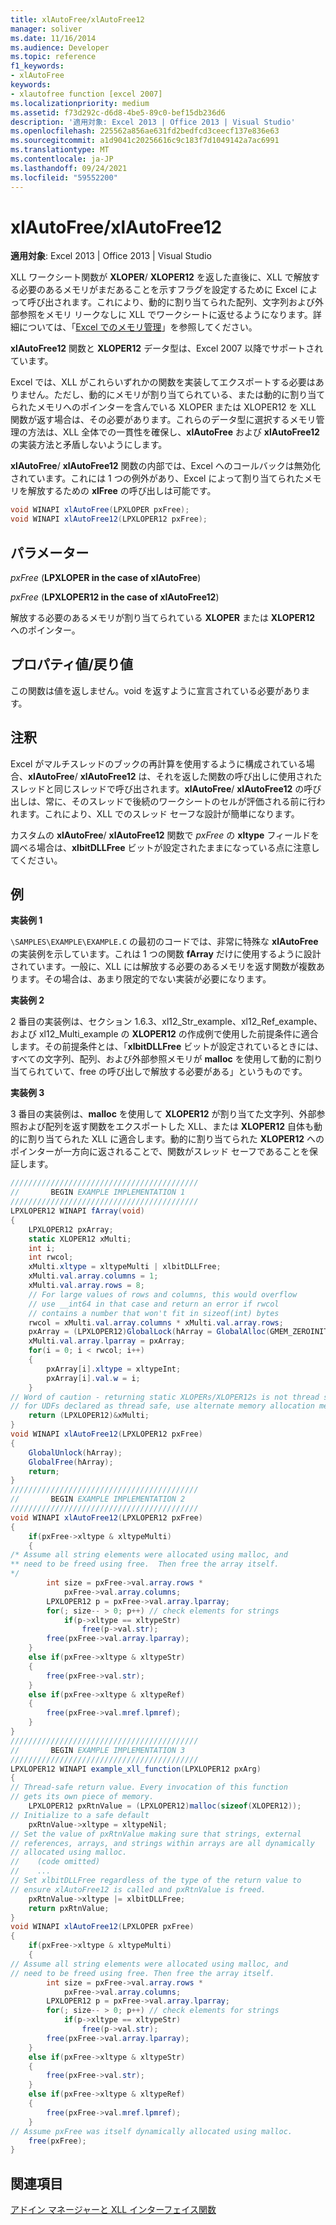```yaml
---
title: xlAutoFree/xlAutoFree12
manager: soliver
ms.date: 11/16/2014
ms.audience: Developer
ms.topic: reference
f1_keywords:
- xlAutoFree
keywords:
- xlautofree function [excel 2007]
ms.localizationpriority: medium
ms.assetid: f73d292c-d6d8-4be5-89c0-bef15db236d6
description: '適用対象: Excel 2013 | Office 2013 | Visual Studio'
ms.openlocfilehash: 225562a856ae631fd2bedfcd3ceecf137e836e63
ms.sourcegitcommit: a1d9041c20256616c9c183f7d1049142a7ac6991
ms.translationtype: MT
ms.contentlocale: ja-JP
ms.lasthandoff: 09/24/2021
ms.locfileid: "59552200"
---
```

# <a name="xlautofreexlautofree12"></a>xlAutoFree/xlAutoFree12

 **適用対象**: Excel 2013 | Office 2013 | Visual Studio 
  
XLL ワークシート関数が **XLOPER**/ **XLOPER12** を返した直後に、XLL で解放する必要のあるメモリがまだあることを示すフラグを設定するために Excel によって呼び出されます。これにより、動的に割り当てられた配列、文字列および外部参照をメモリ リークなしに XLL でワークシートに返せるようになります。詳細については、「[Excel でのメモリ管理](memory-management-in-excel.md)」を参照してください。
  
**xlAutoFree12** 関数と **XLOPER12** データ型は、Excel 2007 以降でサポートされています。 
  
Excel では、XLL がこれらいずれかの関数を実装してエクスポートする必要はありません。ただし、動的にメモリが割り当てられている、または動的に割り当てられたメモリへのポインターを含んでいる XLOPER または XLOPER12 を XLL 関数が返す場合は、その必要があります。これらのデータ型に選択するメモリ管理の方法は、XLL 全体での一貫性を確保し、**xlAutoFree** および **xlAutoFree12** の実装方法と矛盾しないようにします。
  
**xlAutoFree**/ **xlAutoFree12** 関数の内部では、Excel へのコールバックは無効化されています。これには 1 つの例外があり、Excel によって割り当てられたメモリを解放するための **xlFree** の呼び出しは可能です。 
  
```cs
void WINAPI xlAutoFree(LPXLOPER pxFree);
void WINAPI xlAutoFree12(LPXLOPER12 pxFree);
```

## <a name="parameters"></a>パラメーター

 _pxFree_ (**LPXLOPER in the case of xlAutoFree**)
  
 _pxFree_ (**LPXLOPER12 in the case of xlAutoFree12**)
  
解放する必要のあるメモリが割り当てられている **XLOPER** または **XLOPER12** へのポインター。 
  
## <a name="property-valuereturn-value"></a>プロパティ値/戻り値

この関数は値を返しません。void を返すように宣言されている必要があります。
  
## <a name="remarks"></a>注釈

Excel がマルチスレッドのブックの再計算を使用するように構成されている場合、**xlAutoFree**/ **xlAutoFree12** は、それを返した関数の呼び出しに使用されたスレッドと同じスレッドで呼び出されます。**xlAutoFree**/ **xlAutoFree12** の呼び出しは、常に、そのスレッドで後続のワークシートのセルが評価される前に行われます。これにより、XLL でのスレッド セーフな設計が簡単になります。 
  
カスタムの **xlAutoFree**/ **xlAutoFree12** 関数で _pxFree_ の **xltype** フィールドを調べる場合は、**xlbitDLLFree** ビットが設定されたままになっている点に注意してください。 
  
## <a name="example"></a>例

 **実装例 1**
  
`\SAMPLES\EXAMPLE\EXAMPLE.C` の最初のコードでは、非常に特殊な **xlAutoFree** の実装例を示しています。これは 1 つの関数 **fArray** だけに使用するように設計されています。一般に、XLL には解放する必要のあるメモリを返す関数が複数あります。その場合は、あまり限定的でない実装が必要になります。 
  
 **実装例 2**
  
2 番目の実装例は、セクション 1.6.3、xl12_Str_example、xl12_Ref_example、および xl12_Multi_example の **XLOPER12** の作成例で使用した前提条件に適合します。その前提条件とは、「**xlbitDLLFree** ビットが設定されているときには、すべての文字列、配列、および外部参照メモリが **malloc** を使用して動的に割り当てられていて、free の呼び出しで解放する必要がある」というものです。
  
 **実装例 3**
  
3 番目の実装例は、**malloc** を使用して **XLOPER12** が割り当てた文字列、外部参照および配列を返す関数をエクスポートした XLL、または **XLOPER12** 自体も動的に割り当てられた XLL に適合します。動的に割り当てられた **XLOPER12** へのポインターが一方向に返されることで、関数がスレッド セーフであることを保証します。 
  
```cs
//////////////////////////////////////////
//       BEGIN EXAMPLE IMPLEMENTATION 1
//////////////////////////////////////////
LPXLOPER12 WINAPI fArray(void)
{
    LPXLOPER12 pxArray;
    static XLOPER12 xMulti;
    int i;
    int rwcol;
    xMulti.xltype = xltypeMulti | xlbitDLLFree;
    xMulti.val.array.columns = 1;
    xMulti.val.array.rows = 8;
    // For large values of rows and columns, this would overflow
    // use __int64 in that case and return an error if rwcol
    // contains a number that won't fit in sizeof(int) bytes
    rwcol = xMulti.val.array.columns * xMulti.val.array.rows; 
    pxArray = (LPXLOPER12)GlobalLock(hArray = GlobalAlloc(GMEM_ZEROINIT, rwcol * sizeof(XLOPER12)));
    xMulti.val.array.lparray = pxArray;
    for(i = 0; i < rwcol; i++) 
    {
        pxArray[i].xltype = xltypeInt;
        pxArray[i].val.w = i;
    }
// Word of caution - returning static XLOPERs/XLOPER12s is not thread safe
// for UDFs declared as thread safe, use alternate memory allocation mechanisms
    return (LPXLOPER12)&xMulti;
}
void WINAPI xlAutoFree12(LPXLOPER12 pxFree)
{
    GlobalUnlock(hArray);
    GlobalFree(hArray);
    return;
}
//////////////////////////////////////////
//       BEGIN EXAMPLE IMPLEMENTATION 2
//////////////////////////////////////////
void WINAPI xlAutoFree12(LPXLOPER12 pxFree)
{
    if(pxFree->xltype & xltypeMulti)
    {
/* Assume all string elements were allocated using malloc, and
** need to be freed using free.  Then free the array itself.
*/
        int size = pxFree->val.array.rows *
            pxFree->val.array.columns;
        LPXLOPER12 p = pxFree->val.array.lparray;
        for(; size-- > 0; p++) // check elements for strings
            if(p->xltype == xltypeStr)
                free(p->val.str);
        free(pxFree->val.array.lparray);
    }
    else if(pxFree->xltype & xltypeStr)
    {
        free(pxFree->val.str);
    }
    else if(pxFree->xltype & xltypeRef)
    {
        free(pxFree->val.mref.lpmref);
    }
}
//////////////////////////////////////////
//       BEGIN EXAMPLE IMPLEMENTATION 3
//////////////////////////////////////////
LPXLOPER12 WINAPI example_xll_function(LPXLOPER12 pxArg)
{
// Thread-safe return value. Every invocation of this function
// gets its own piece of memory.
    LPXLOPER12 pxRtnValue = (LPXLOPER12)malloc(sizeof(XLOPER12));
// Initialize to a safe default
    pxRtnValue->xltype = xltypeNil;
// Set the value of pxRtnValue making sure that strings, external
// references, arrays, and strings within arrays are all dynamically
// allocated using malloc.
//    (code omitted)
//    ...
// Set xlbitDLLFree regardless of the type of the return value to
// ensure xlAutoFree12 is called and pxRtnValue is freed.
    pxRtnValue->xltype |= xlbitDLLFree;
    return pxRtnValue;
}
void WINAPI xlAutoFree12(LPXLOPER pxFree)
{
    if(pxFree->xltype & xltypeMulti)
    {
// Assume all string elements were allocated using malloc, and
// need to be freed using free. Then free the array itself.
        int size = pxFree->val.array.rows *
            pxFree->val.array.columns;
        LPXLOPER12 p = pxFree->val.array.lparray;
        for(; size-- > 0; p++) // check elements for strings
            if(p->xltype == xltypeStr)
                free(p->val.str);
        free(pxFree->val.array.lparray);
    }
    else if(pxFree->xltype & xltypeStr)
    {
        free(pxFree->val.str);
    }
    else if(pxFree->xltype & xltypeRef)
    {
        free(pxFree->val.mref.lpmref);
    }
// Assume pxFree was itself dynamically allocated using malloc.
    free(pxFree);
}
```

## <a name="see-also"></a>関連項目



[アドイン マネージャーと XLL インターフェイス関数](add-in-manager-and-xll-interface-functions.md)

